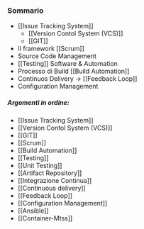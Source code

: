 ### Sommario
- [[Issue Tracking System]]
	- [[Version Contol System (VCS)]]
	- [[GIT]]
- Il framework [[Scrum]]
- Source Code Management
- [[Testing]] Software & Automation
- Processo di Build [[Build Automation]]
- Continuos Delivery -> [[Feedback Loop]]
- Configuration Management

##### Argomenti in ordine:
- [[Issue Tracking System]]
- [[Version Contol System (VCS)]]
- [[GIT]]
- [[Scrum]]
- [[Build Automation]]
- [[Testing]]
- [[Unit Testing]]
- [[Artifact Repository]]
- [[Integrazione Continua]]
- [[Continuous delivery]]
- [[Feedback Loop]]
- [[Configuration Management]]
- [[Ansible]]
- [[Container-Mtss]]

